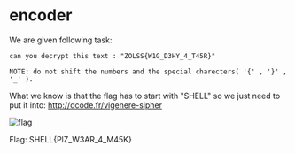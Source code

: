 # encoder

We are given following task:
```
can you decrypt this text : "ZOLSS{W1G_D3HY_4_T45R}"

NOTE: do not shift the numbers and the special charecters( '{' , '}' , '_' ).
```

What we know is that the flag has to start with "SHELL" so we just need to put it into: http://dcode.fr/vigenere-sipher

![flag](https://user-images.githubusercontent.com/73250884/120995900-7b782480-c7a3-11eb-84f8-e26c3c5ad81a.png)

Flag: SHELL{PlZ_W3AR_4_M45K}
